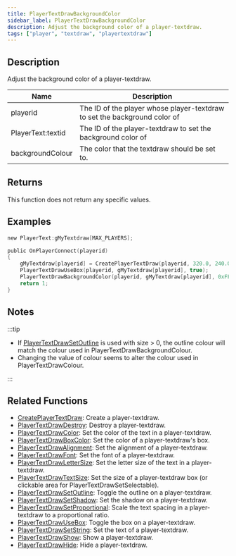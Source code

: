 ```yaml
---
title: PlayerTextDrawBackgroundColor
sidebar_label: PlayerTextDrawBackgroundColor
description: Adjust the background color of a player-textdraw.
tags: ["player", "textdraw", "playertextdraw"]
---
```


## Description

Adjust the background color of a player-textdraw.

| Name              | Description                                                               |
| ----------------- | ------------------------------------------------------------------------- |
| playerid          | The ID of the player whose player-textdraw to set the background color of |
| PlayerText:textid | The ID of the player-textdraw to set the background color of              |
| backgroundColour  | The color that the textdraw should be set to.                             |

## Returns

This function does not return any specific values.

## Examples

```c
new PlayerText:gMyTextdraw[MAX_PLAYERS];

public OnPlayerConnect(playerid)
{
    gMyTextdraw[playerid] = CreatePlayerTextDraw(playerid, 320.0, 240.0, "Welcome to my OPEN.MP server");
    PlayerTextDrawUseBox(playerid, gMyTextdraw[playerid], true);
    PlayerTextDrawBackgroundColor(playerid, gMyTextdraw[playerid], 0xFFFFFFFF); // Set the background colour of gMyTextdraw to white
    return 1;
}
```

## Notes

:::tip

- If [PlayerTextDrawSetOutline](PlayerTextDrawSetOutline) is used with size > 0, the outline colour will match the colour used in PlayerTextDrawBackgroundColour.
- Changing the value of colour seems to alter the colour used in PlayerTextDrawColour.

:::

## Related Functions

- [CreatePlayerTextDraw](CreatePlayerTextDraw): Create a player-textdraw.
- [PlayerTextDrawDestroy](PlayerTextDrawDestroy): Destroy a player-textdraw.
- [PlayerTextDrawColor](PlayerTextDrawColor): Set the color of the text in a player-textdraw.
- [PlayerTextDrawBoxColor](PlayerTextDrawBoxColor): Set the color of a player-textdraw's box.
- [PlayerTextDrawAlignment](PlayerTextDrawAlignment): Set the alignment of a player-textdraw.
- [PlayerTextDrawFont](PlayerTextDrawFont): Set the font of a player-textdraw.
- [PlayerTextDrawLetterSize](PlayerTextDrawLetterSize): Set the letter size of the text in a player-textdraw.
- [PlayerTextDrawTextSize](PlayerTextDrawTextSize): Set the size of a player-textdraw box (or clickable area for PlayerTextDrawSetSelectable).
- [PlayerTextDrawSetOutline](PlayerTextDrawSetOutline): Toggle the outline on a player-textdraw.
- [PlayerTextDrawSetShadow](PlayerTextDrawSetShadow): Set the shadow on a player-textdraw.
- [PlayerTextDrawSetProportional](PlayerTextDrawSetProportional): Scale the text spacing in a player-textdraw to a proportional ratio.
- [PlayerTextDrawUseBox](PlayerTextDrawUseBox): Toggle the box on a player-textdraw.
- [PlayerTextDrawSetString](PlayerTextDrawSetString): Set the text of a player-textdraw.
- [PlayerTextDrawShow](PlayerTextDrawShow): Show a player-textdraw.
- [PlayerTextDrawHide](PlayerTextDrawHide): Hide a player-textdraw.
